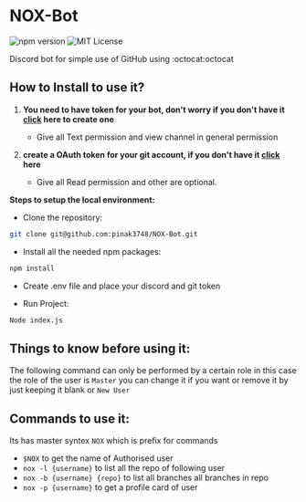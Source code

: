 # NOX-Bot

![npm version](https://img.shields.io/npm/v/node?style=plastic) ![MIT License](https://img.shields.io/github/license/yogeshwar24/blogging_site)  

Discord bot for simple use of GitHub using  :octocat:octocat

How to Install to use it? 
---------------------

1. **You need to have token for your bot, don't worry if you don't have it [click](https://discord.com/developers/applications) here to create one**
    - Give all Text permission and view channel in general permission
 
 2. **create a OAuth token for your git account, if you don't have it [click](https://github.com/settings/tokens) here**
    - Give all Read permission and other are optional.
    
   

**Steps to setup the local environment:**
- Clone the repository:
```bash
git clone git@github.com:pinak3748/NOX-Bot.git
```
- Install all the needed npm packages:
```bash
npm install
```
- Create .env file and place your discord and git token

- Run Project:
```bash
Node index.js
```

Things to know before using it:
---------------------

The following command can only be performed by a certain role in this case the role of the user is `Master`
you can change it if you want or remove it by just keeping it blank or `New User`

Commands to use it:
---------------------

Its has master syntex `NOX` which is prefix for commands

 - `$NOX` to get the name of Authorised user
 - `nox -l {username}` to list all the repo of following user
 - `nox -b {username} {repo}` to list all branches all branches in repo
 - `nox -p {username}` to get a profile card of user
